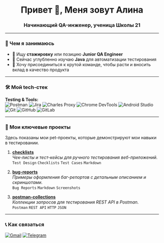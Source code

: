 <h1 align="center">Привет 👋, Меня зовут Алина</h1>
<h3 align="center">Начинающий QA-инженер, ученица Школы 21</h3>

---

### 🧠 Чем я занимаюсь

- 🔭 Ищу **стажировку** или позицию **Junior QA Engineer**
- 🌱 Сейчас углубленно изучаю **Java** для автоматизации тестирования
- 👯 Хочу присоединиться к крутой команде, чтобы расти и вносить вклад в качество продукта

---

### 🛠 Мой tech-стек

**Testing & Tools:**  
![Postman](https://img.shields.io/badge/Postman-FF6C37?style=for-the-badge&logo=postman&logoColor=white)
![Jira](https://img.shields.io/badge/Jira-0052CC?style=for-the-badge&logo=Jira&logoColor=white)
![Charles Proxy](https://img.shields.io/badge/Charles%20Proxy-8CC4D7?style=for-the-badge)
![Chrome DevTools](https://img.shields.io/badge/Chrome%20DevTools-4285F4?style=for-the-badge&logo=googlechrome&logoColor=white)
![Android Studio](https://img.shields.io/badge/Android%20Studio-3DDC84?style=for-the-badge&logo=android-studio&logoColor=white)
![Git](https://img.shields.io/badge/Git-F05032?style=for-the-badge&logo=git&logoColor=white)
![GitHub](https://img.shields.io/badge/GitHub-181717?style=for-the-badge&logo=github&logoColor=white)
![GitLab](https://img.shields.io/badge/GitLab-FC6D26?style=for-the-badge&logo=gitlab&logoColor=white)

---

### 📁 Мои ключевые проекты

Здесь показаны мои pet-проекты, которые демонстрируют мои навыки в тестировании.

1.  **[checklists](https://github.com/KalitovaAlina/checklists)**  
    *Чек-листы и тест-кейсы для ручного тестирования веб-приложений.*  
    `Test Design` `Checklists` `Test Cases` `Markdown`

2.  **[bug-reports]()**  
    *Примеры оформления баг-репортов с детальным описанием и скриншотами.*  
    `Bug Reports` `Markdown` `Screenshots`

3.  **[postman-collections](https://github.com/KalitovaAlina/postman-collections)**  
    *Коллекции запросов для тестирования REST API в Postman.*  
    `Postman` `REST API` `HTTP` `JSON`
---

### 📞 Как связаться

[![Gmail](https://img.shields.io/badge/Gmail-D14836?style=for-the-badge&logo=gmail&logoColor=white)](mailto:zaramenskih.alina@yandex.ru)
[![Telegram](https://img.shields.io/badge/Telegram-2CA5E0?style=for-the-badge&logo=telegram&logoColor=white)](https://t.me/alinazaramenskikh)
